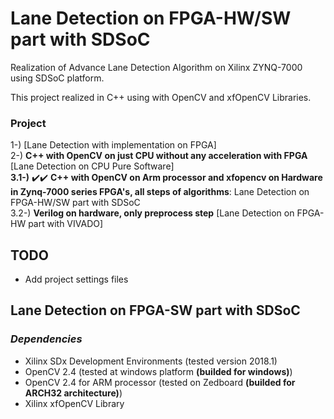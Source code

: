 # Lane Detection on FPGA-HW/SW part with SDSoC
Realization of Advance Lane Detection Algorithm on Xilinx ZYNQ-7000 using SDSoC platform. <br />

This project realized in C++ using with OpenCV and xfOpenCV Libraries. <br />

### Project
1-) [Lane Detection with implementation on FPGA] <br />
2-) **C++ with OpenCV on just CPU without any acceleration with FPGA** [Lane Detection on CPU Pure Software] <br />
**3.1-)** :heavy_check_mark::heavy_check_mark: **C++ with OpenCV on Arm processor and xfopencv on Hardware in Zynq-7000 series FPGA's, all steps of algorithms**: Lane Detection on FPGA-HW/SW part with SDSoC <br />
3.2-) **Verilog on hardware, only preprocess step**  [Lane Detection on FPGA-HW part with VIVADO] <br />

## TODO
- Add project settings files <br />


## Lane Detection on FPGA-SW part with SDSoC
### *Dependencies*
- Xilinx SDx Development Environments (tested version 2018.1) <br />
- OpenCV 2.4 (tested at windows platform __(builded for windows)__) <br />
- OpenCV 2.4 for ARM processor  (tested on Zedboard __(builded for ARCH32 architecture)__) <br />
- Xilinx xfOpenCV Library <br />